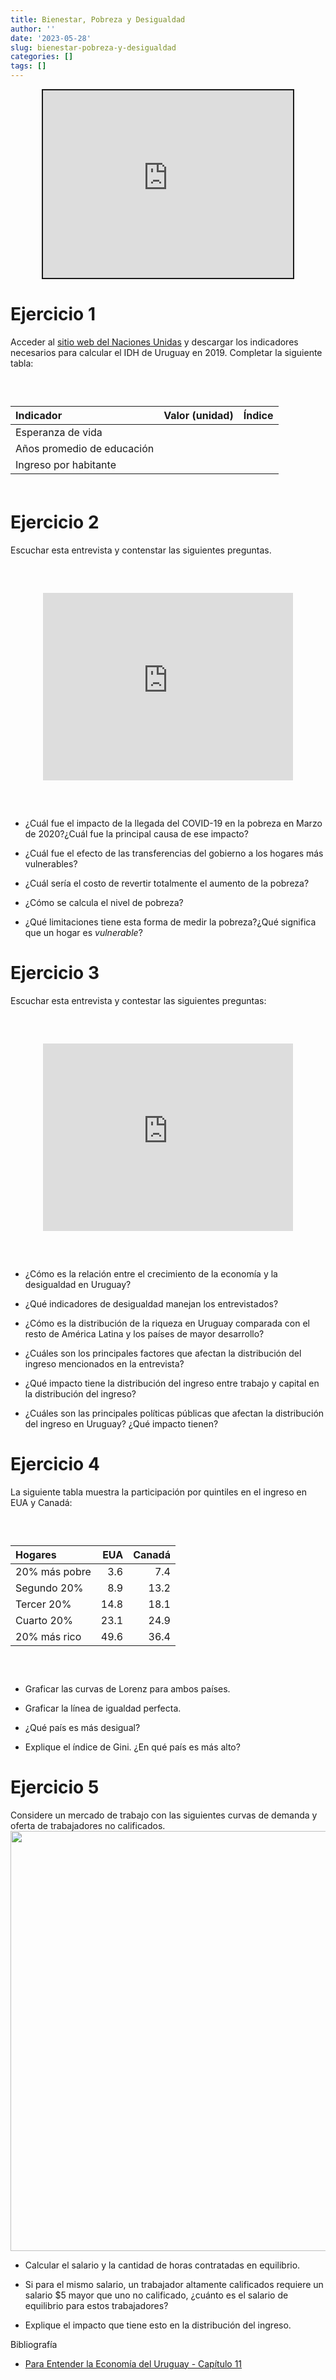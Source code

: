 ```yaml
---
title: Bienestar, Pobreza y Desigualdad
author: ''
date: '2023-05-28'
slug: bienestar-pobreza-y-desigualdad
categories: []
tags: []
---
```


<script src="{{< blogdown/postref >}}index_files/fitvids/fitvids.min.js"></script>
<script src="{{< blogdown/postref >}}index_files/kePrint/kePrint.js"></script>
<link href="{{< blogdown/postref >}}index_files/bsTable/bootstrapTable.min.css" rel="stylesheet" />
<script src="{{< blogdown/postref >}}index_files/kePrint/kePrint.js"></script>

<link href="{{< blogdown/postref >}}index_files/bsTable/bootstrapTable.min.css" rel="stylesheet" />

<style type="text/css">
iframe {
  display: block;
  margin: 0 auto;
  width: 400px;
  height: 300px;

}

.wrap-iframe {
  margin: 60px 0;
}

table {
  margin-top: 60px;
  margin-bottom: 60px;
}


</style>
<div class="shareagain" style="min-width:300px;margin:1em auto;">
<iframe src="https://slides-bienestar.netlify.app" width="1600" height="900" style="border:2px solid currentColor;" loading="lazy" allowfullscreen></iframe>
<script>fitvids('.shareagain', {players: 'iframe'});</script>
</div>

# Ejercicio 1

Acceder al [sitio web del Naciones Unidas](http://hdr.undp.org/en/data) y descargar los indicadores necesarios para calcular el IDH de Uruguay en 2019. Completar la siguiente tabla:

<table class="table table-striped table-hover" style="margin-left: auto; margin-right: auto;">
<thead>
<tr>
<th style="text-align:left;">
Indicador
</th>
<th style="text-align:left;">
Valor (unidad)
</th>
<th style="text-align:left;">
Índice
</th>
</tr>
</thead>
<tbody>
<tr>
<td style="text-align:left;">
Esperanza de vida
</td>
<td style="text-align:left;">
</td>
<td style="text-align:left;">
</td>
</tr>
<tr>
<td style="text-align:left;">
Años promedio de educación
</td>
<td style="text-align:left;">
</td>
<td style="text-align:left;">
</td>
</tr>
<tr>
<td style="text-align:left;">
Ingreso por habitante
</td>
<td style="text-align:left;">
</td>
<td style="text-align:left;">
</td>
</tr>
</tbody>
</table>

# Ejercicio 2

Escuchar esta entrevista y contenstar las siguientes preguntas.

<div class="wrap-iframe">

<iframe src="https://www.youtube.com/embed/E4r0LdLH-_8" title="YouTube video player" frameborder="0" allow="accelerometer; autoplay; clipboard-write; encrypted-media; gyroscope; picture-in-picture" allowfullscreen>
</iframe>

</div>

-   ¿Cuál fue el impacto de la llegada del COVID-19 en la pobreza en Marzo de 2020?¿Cuál fue la principal causa de ese impacto?

-   ¿Cuál fue el efecto de las transferencias del gobierno a los hogares más vulnerables?

-   ¿Cuál sería el costo de revertir totalmente el aumento de la pobreza?

-   ¿Cómo se calcula el nivel de pobreza?

-   ¿Qué limitaciones tiene esta forma de medir la pobreza?¿Qué significa que un hogar es *vulnerable*?

# Ejercicio 3

Escuchar esta entrevista y contestar las siguientes preguntas:

<div class="wrap-iframe">

<iframe width="300" height="200" src="https://www.youtube.com/embed/3Gwo0_9TIag" title="YouTube video player" frameborder="0" allow="accelerometer; autoplay; clipboard-write; encrypted-media; gyroscope; picture-in-picture" allowfullscreen>
</iframe>

</div>

-   ¿Cómo es la relación entre el crecimiento de la economía y la desigualdad en Uruguay?

-   ¿Qué indicadores de desigualdad manejan los entrevistados?

-   ¿Cómo es la distribución de la riqueza en Uruguay comparada con el resto de América Latina y los países de mayor desarrollo?

-   ¿Cuáles son los principales factores que afectan la distribución del ingreso mencionados en la entrevista?

-   ¿Qué impacto tiene la distribución del ingreso entre trabajo y capital en la distribución del ingreso?

-   ¿Cuáles son las principales políticas públicas que afectan la distribución del ingreso en Uruguay? ¿Qué impacto tienen?
    <!-- Impacto de AFAM, TUS e IRPF. -->

# Ejercicio 4

La siguiente tabla muestra la participación por quintiles en el ingreso en EUA y Canadá:

<table class="table table-striped table-hover" style="margin-left: auto; margin-right: auto;">
<thead>
<tr>
<th style="text-align:left;">
Hogares
</th>
<th style="text-align:right;">
EUA
</th>
<th style="text-align:right;">
Canadá
</th>
</tr>
</thead>
<tbody>
<tr>
<td style="text-align:left;">
20% más pobre
</td>
<td style="text-align:right;">
3.6
</td>
<td style="text-align:right;">
7.4
</td>
</tr>
<tr>
<td style="text-align:left;">
Segundo 20%
</td>
<td style="text-align:right;">
8.9
</td>
<td style="text-align:right;">
13.2
</td>
</tr>
<tr>
<td style="text-align:left;">
Tercer 20%
</td>
<td style="text-align:right;">
14.8
</td>
<td style="text-align:right;">
18.1
</td>
</tr>
<tr>
<td style="text-align:left;">
Cuarto 20%
</td>
<td style="text-align:right;">
23.1
</td>
<td style="text-align:right;">
24.9
</td>
</tr>
<tr>
<td style="text-align:left;">
20% más rico
</td>
<td style="text-align:right;">
49.6
</td>
<td style="text-align:right;">
36.4
</td>
</tr>
</tbody>
</table>

-   Graficar las curvas de Lorenz para ambos países.

-   Graficar la línea de igualdad perfecta.

-   ¿Qué país es más desigual?

-   Explique el índice de Gini. ¿En qué país es más alto?

# Ejercicio 5

Considere un mercado de trabajo con las siguientes curvas de demanda y oferta de trabajadores no calificados.
<img src="{{< blogdown/postref >}}index_files/figure-html/unnamed-chunk-5-1.png" width="672" />

-   Calcular el salario y la cantidad de horas contratadas en equilibrio.

-   Si para el mismo salario, un trabajador altamente calificados requiere un salario \$5 mayor que uno no calificado, ¿cuánto es el salario de equilibrio para estos trabajadores?

-   Explique el impacto que tiene esto en la distribución del ingreso.

Bibliografía

-   [Para Entender la Economía del Uruguay - Capítulo 11](https://www.entenderlaeconomiauy.org/)
